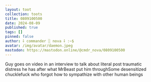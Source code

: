 ```yaml
---
layout: toot
collection: toots
title: 0809100500
date: 2024-08-09
published: true
tags: []
pinned: false
author: ⸸ commander ░ nova ⸸ :~$
avatar: /img/avatar/daemon.jpeg
mastodon: https://mastodon.online/@cmdr_nova/0809100500
---
```


Guy goes on video in an interview to talk about literal post traumatic distress he has after what MrBeast put him throughSome desensitized chucklefuck who forgot how to sympathize with other human beings

